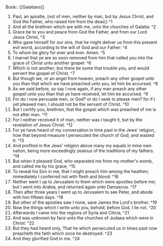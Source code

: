  Book:: [[Galatians]]
 1. Paul, an apostle, (not of men, neither by man, but by Jesus Christ, and God the Father, who raised him from the dead;) ^1
 2. And all the brethren which are with me, unto the churches of Galatia: ^2
 3. Grace be to you and peace from God the Father, and from our Lord Jesus Christ, ^3
 4. Who gave himself for our sins, that he might deliver us from this present evil world, according to the will of God and our Father: ^4
 5. To whom be glory for ever and ever. Amen. ^5
 6. I marvel that ye are so soon removed from him that called you into the grace of Christ unto another gospel: ^6
 7. Which is not another; but there be some that trouble you, and would pervert the gospel of Christ. ^7
 8. But though we, or an angel from heaven, preach any other gospel unto you than that which we have preached unto you, let him be accursed. ^8
 9. As we said before, so say I now again, if any man preach any other gospel unto you than that ye have received, let him be accursed. ^9
 10. For do I now persuade men, or God? or do I seek to please men? for if I yet pleased men, I should not be the servant of Christ. ^10
 11. But I certify you, brethren, that the gospel which was preached of me is not after man. ^11
 12. For I neither received it of man, neither was I taught it, but by the revelation of Jesus Christ. ^12
 13. For ye have heard of my conversation in time past in the Jews' religion, how that beyond measure I persecuted the church of God, and wasted it: ^13
 14. And profited in the Jews' religion above many my equals in mine own nation, being more exceedingly zealous of the traditions of my fathers. ^14
 15. But when it pleased God, who separated me from my mother's womb, and called me by his grace, ^15
 16. To reveal his Son in me, that I might preach him among the heathen; immediately I conferred not with flesh and blood: ^16
 17. Neither went I up to Jerusalem to them which were apostles before me; but I went into Arabia, and returned again unto Damascus. ^17
 18. Then after three years I went up to Jerusalem to see Peter, and abode with him fifteen days. ^18
 19. But other of the apostles saw I none, save James the Lord's brother. ^19
 20. Now the things which I write unto you, behold, before God, I lie not. ^20
 21. Afterwards I came into the regions of Syria and Cilicia; ^21
 22. And was unknown by face unto the churches of Judaea which were in Christ: ^22
 23. But they had heard only, That he which persecuted us in times past now preacheth the faith which once he destroyed. ^23
 24. And they glorified God in me. ^24

